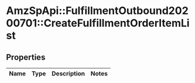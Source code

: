 # AmzSpApi::FulfillmentOutbound20200701::CreateFulfillmentOrderItemList

## Properties
Name | Type | Description | Notes
------------ | ------------- | ------------- | -------------


